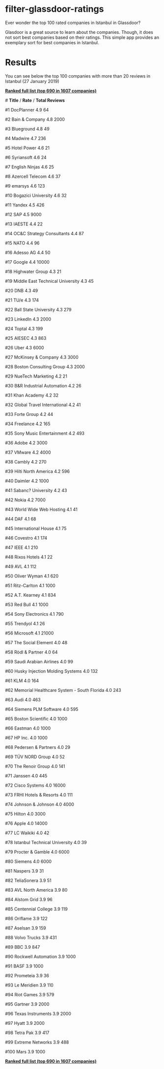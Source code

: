# filter-glassdoor-ratings
Ever wonder the top 100 rated companies in Istanbul in Glassdoor?

Glasdoor is a great source to learn about the companies. Though, it does not sort best companies based on their ratings. This simple app provides an exemplary sort for best companies in Istanbul.

# Results
You can see below the top 100 companies with more than 20 reviews in Istanbul (27 January 2019)

**[Ranked full list (top 690 in 1607 companies)](https://github.com/hakaneroztekin/glassdoor-scraper/blob/master/topCompaniesInIstanbul.txt)**

\#  **Title** /	**Rate** /	**Total Reviews**

#1	DocPlanner 	4.9		64

#2	Bain & Company 	4.8		2000

#3	Blueground 	4.8		49

#4	Madwire 	4.7		236

#5	Hotel Power 	4.6		21

#6	Syriansoft 	4.6		24

#7	English Ninjas 	4.6		25

#8	Azercell Telecom 	4.6		37

#9	emarsys 	4.6		123

#10	Bogazici University 	4.6		32

#11	Yandex 	4.5		426

#12	SAP 	4.5		9000

#13	IAESTE 	4.4		22

#14	OC&C Strategy Consultants 	4.4		87

#15	NATO 	4.4		96

#16	Adesso AG 	4.4		50

#17	Google 	4.4		10000

#18	Highwater Group 	4.3		21

#19	Middle East Technical University 	4.3		45

#20	DNB 	4.3		49

#21	TU/e 	4.3		174

#22	Ball State University 	4.3		279

#23	LinkedIn 	4.3		2000

#24	Toptal 	4.3		199

#25	AIESEC 	4.3		863

#26	Uber 	4.3		6000

#27	McKinsey & Company 	4.3		3000

#28	Boston Consulting Group 	4.3		2000

#29	NueTech Marketing 	4.2		21

#30	B&R Industrial Automation 	4.2		26

#31	Khan Academy 	4.2		32

#32	Global Travel International 	4.2		41

#33	Forte Group 	4.2		44

#34	Freelance 	4.2		165

#35	Sony Music Entertainment 	4.2		493

#36	Adobe 	4.2		3000

#37	VMware 	4.2		4000

#38	Cambly 	4.2		270

#39	Hilti North America 	4.2		596

#40	Daimler 	4.2		1000

#41	Sabanc? University 	4.2		43

#42	Nokia 	4.2		7000

#43	World Wide Web Hosting 	4.1		41

#44	DAF 	4.1		68

#45	International House 	4.1		75

#46	Covestro 	4.1		174

#47	IEEE 	4.1		210

#48	Rixos Hotels 	4.1		22

#49	AVL 	4.1		112

#50	Oliver Wyman 	4.1		620

#51	Ritz-Carlton 	4.1		1000

#52	A.T. Kearney 	4.1		834

#53	Red Bull 	4.1		1000

#54	Sony Electronics 	4.1		790

#55	Trendyol 	4.1		26

#56	Microsoft 	4.1		21000

#57	The Social Element 	4.0		48

#58	Rödl & Partner 	4.0		64

#59	Saudi Arabian Airlines 	4.0		99

#60	Husky Injection Molding Systems 	4.0		132

#61	KLM 	4.0		164

#62	Memorial Healthcare System - South Florida 	4.0		243

#63	Audi 	4.0		463

#64	Siemens PLM Software 	4.0		595

#65	Boston Scientific 	4.0		1000

#66	Eastman 	4.0		1000

#67	HP Inc. 	4.0		1000

#68	Pedersen & Partners 	4.0		29

#69	TÜV NORD Group 	4.0		52

#70	The Renoir Group 	4.0		141

#71	Janssen 	4.0		445

#72	Cisco Systems 	4.0		16000

#73	FRHI Hotels & Resorts 	4.0		111

#74	Johnson & Johnson 	4.0		4000

#75	Hilton 	4.0		3000

#76	Apple 	4.0		14000

#77	LC Waikiki 	4.0		42

#78	Istanbul Technical University 	4.0		39

#79	Procter & Gamble 	4.0		6000

#80	Siemens 	4.0		6000

#81	Naspers 	3.9		31

#82	TeliaSonera 	3.9		51

#83	AVL North America 	3.9		80

#84	Alstom Grid 	3.9		96

#85	Centennial College 	3.9		119

#86	Oriflame 	3.9		122

#87	Aselsan 	3.9		159

#88	Volvo Trucks 	3.9		431

#89	BBC 	3.9		847

#90	Rockwell Automation 	3.9		1000

#91	BASF 	3.9		1000

#92	Prometeia 	3.9		36

#93	Le Meridien 	3.9		110

#94	Riot Games 	3.9		579

#95	Gartner 	3.9		2000

#96	Texas Instruments 	3.9		2000

#97	Hyatt 	3.9		2000

#98	Tetra Pak 	3.9		417

#99	Extreme Networks 	3.9		488

#100	Mars 	3.9		1000

**[Ranked full list (top 690 in 1607 companies)](https://github.com/hakaneroztekin/glassdoor-scraper/blob/master/topCompaniesInIstanbul.txt)**
